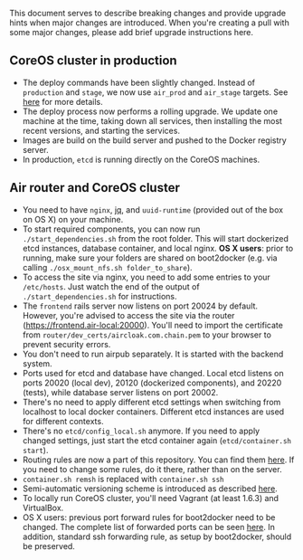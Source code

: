 This document serves to describe breaking changes and provide upgrade hints when major changes are introduced. When you're creating a pull with some major changes, please add brief upgrade instructions here.

## CoreOS cluster in production

- The deploy commands have been slightly changed. Instead of `production` and `stage`, we now use `air_prod` and `air_stage` targets. See [here](./README.md#deploying) for more details.
- The deploy process now performs a rolling upgrade. We update one machine at the time, taking down all services, then installing the most recent versions, and starting the services.
- Images are build on the build server and pushed to the Docker registry server.
- In production, `etcd` is running directly on the CoreOS machines.

## Air router and CoreOS cluster

- You need to have `nginx`, [jq](https://stedolan.github.io/jq/), and `uuid-runtime` (provided out of the box on OS X) on your machine.
- To start required components, you can now run `./start_dependencies.sh` from the root folder. This will start dockerized etcd instances, database container, and local nginx. __OS X users__: prior to running, make sure your folders are shared on boot2docker (e.g. via calling `./osx_mount_nfs.sh folder_to_share`).
- To access the site via nginx, you need to add some entries to your `/etc/hosts`. Just watch the end of the output of `./start_dependencies.sh` for instructions.
- The `frontend` rails server now listens on port 20024 by default. However, you're advised to access the site via the router (https://frontend.air-local:20000). You'll need to import the certificate from `router/dev_certs/aircloak.com.chain.pem` to your browser to prevent security errors.
- You don't need to run airpub separately. It is started with the backend system.
- Ports used for etcd and database have changed. Local etcd listens on ports 20020 (local dev), 20120 (dockerized components), and 20220 (tests), while database server listens on port 20002.
- There's no need to apply different etcd settings when switching from localhost to local docker containers. Different etcd instances are used for different contexts.
- There's no `etcd/config_local.sh` anymore. If you need to apply changed settings, just start the etcd container again (`etcd/container.sh start`).
- Routing rules are now a part of this repository. You can find them [here](router/docker/nginx). If you need to change some rules, do it there, rather than on the server.
- `container.sh remsh` is replaced with `container.sh ssh`
- Semi-automatic versioning scheme is introduced as described [here](./README.md#versioning).
- To locally run CoreOS cluster, you'll need Vagrant (at least 1.6.3) and VirtualBox.
- OS X users: previous port forward rules for boot2docker need to be changed. The complete list of forwarded ports can be seen [here](./osx_setup.md#port-forwarding). In addition, standard ssh forwarding rule, as setup by boot2docker, should be preserved.
